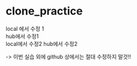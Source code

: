 # clone_practice
local 에서 수정 1    
hub에서 수정1    
local에서 수정2
hub에서 수정2

-> 이번 실습 외에 github 상에서는 절대 수정하지 말것!!